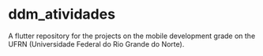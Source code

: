 # ddm_atividades

A flutter repository for the projects on the mobile development grade on the UFRN (Universidade Federal do Rio Grande do Norte).
